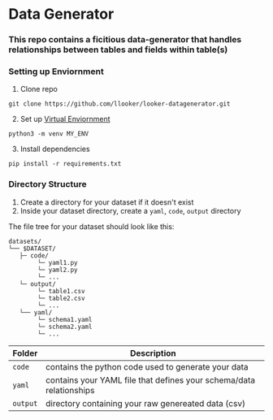 # Data Generator

### This repo contains a ficitious data-generator that handles relationships between tables and fields within table(s)

### Setting up Enviornment

1. Clone repo

```
git clone https://github.com/llooker/looker-datagenerator.git
```

2. Set up [Virtual Enviornment](https://docs.python.org/3/tutorial/venv.html)

```
python3 -m venv MY_ENV
```

3. Install dependencies

```
pip install -r requirements.txt
```

### Directory Structure

1. Create a directory for your dataset if it doesn't exist
2. Inside your dataset directory, create a `yaml`, `code`, `output` directory

The file tree for your dataset should look like this:

```
datasets/
└── $DATASET/
   ├─ code/
        └─ yaml1.py
        └─ yaml2.py
        └─ ...
   └─ output/
        └─ table1.csv
        └─ table2.csv
        └─ ...
   └── yaml/
        └─ schema1.yaml
        └─ schema2.yaml
        └─ ...
```

| Folder   | Description                                                         |
| -------- | ------------------------------------------------------------------- |
| `code`   | contains the python code used to generate your data                 |
| `yaml`   | contains your YAML file that defines your schema/data relationships |
| `output` | directory containing your raw genereated data (csv)                 |
